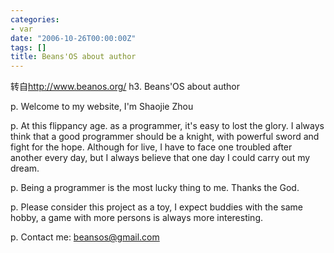 ```yaml
---
categories:
- var
date: "2006-10-26T00:00:00Z"
tags: []
title: Beans'OS about author
---
```


转自<a href="http://www.beanos.org/">http://www.beanos.org/</a>
h3. Beans'OS about author

 p. Welcome to my website, I'm Shaojie Zhou

 p.  At this flippancy age. as a programmer, it's easy to lost the glory. I always think that a good programmer should be a knight, with powerful sword and fight for the hope. Although for live, I have to face one troubled after another every day, but I always believe that one day I could carry out my dream. 

 p. Being a programmer is the most lucky thing to me. Thanks the God.

 p.  Please consider this project as a toy, I expect buddies with the same hobby, a game with more persons is always more interesting. 

 p.  Contact me: <a href="mailto:beansos@gmail.com">beansos@gmail.com</a>
